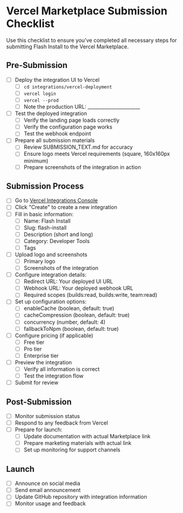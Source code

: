 # Vercel Marketplace Submission Checklist

Use this checklist to ensure you've completed all necessary steps for submitting Flash Install to the Vercel Marketplace.

## Pre-Submission

- [ ] Deploy the integration UI to Vercel
  - [ ] `cd integrations/vercel-deployment`
  - [ ] `vercel login`
  - [ ] `vercel --prod`
  - [ ] Note the production URL: ______________________

- [ ] Test the deployed integration
  - [ ] Verify the landing page loads correctly
  - [ ] Verify the configuration page works
  - [ ] Test the webhook endpoint

- [ ] Prepare all submission materials
  - [ ] Review SUBMISSION_TEXT.md for accuracy
  - [ ] Ensure logo meets Vercel requirements (square, 160x160px minimum)
  - [ ] Prepare screenshots of the integration in action

## Submission Process

- [ ] Go to [Vercel Integrations Console](https://vercel.com/dashboard/integrations)
- [ ] Click "Create" to create a new integration
- [ ] Fill in basic information:
  - [ ] Name: Flash Install
  - [ ] Slug: flash-install
  - [ ] Description (short and long)
  - [ ] Category: Developer Tools
  - [ ] Tags

- [ ] Upload logo and screenshots
  - [ ] Primary logo
  - [ ] Screenshots of the integration

- [ ] Configure integration details:
  - [ ] Redirect URL: Your deployed UI URL
  - [ ] Webhook URL: Your deployed webhook URL
  - [ ] Required scopes (builds:read, builds:write, team:read)

- [ ] Set up configuration options:
  - [ ] enableCache (boolean, default: true)
  - [ ] cacheCompression (boolean, default: true)
  - [ ] concurrency (number, default: 4)
  - [ ] fallbackToNpm (boolean, default: true)

- [ ] Configure pricing (if applicable)
  - [ ] Free tier
  - [ ] Pro tier
  - [ ] Enterprise tier

- [ ] Preview the integration
  - [ ] Verify all information is correct
  - [ ] Test the integration flow

- [ ] Submit for review

## Post-Submission

- [ ] Monitor submission status
- [ ] Respond to any feedback from Vercel
- [ ] Prepare for launch:
  - [ ] Update documentation with actual Marketplace link
  - [ ] Prepare marketing materials with actual link
  - [ ] Set up monitoring for support channels

## Launch

- [ ] Announce on social media
- [ ] Send email announcement
- [ ] Update GitHub repository with integration information
- [ ] Monitor usage and feedback
